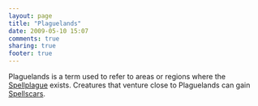 ```yaml
---
layout: page
title: "Plaguelands"
date: 2009-05-10 15:07
comments: true
sharing: true
footer: true
---
```

Plaguelands is a term used to refer to areas or regions where the [Spellplague](/places/faerun/spellplague.html) exists. Creatures that venture close to Plaguelands can gain [Spellscars](/places/faerun/spellscars.html).
